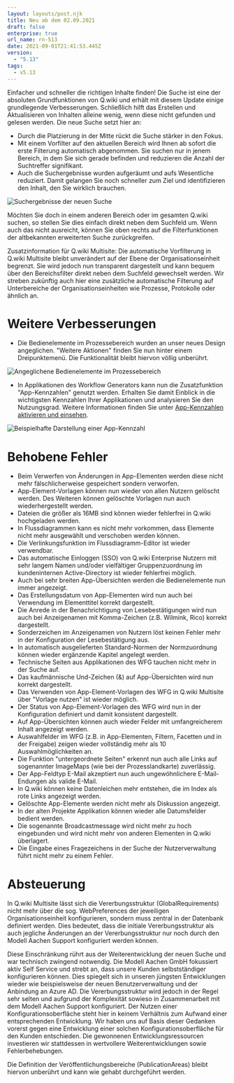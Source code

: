 ```yaml
---
layout: layouts/post.njk
title: Neu ab dem 02.09.2021
draft: false
enterprise: true
url_name: rn-513
date: 2021-09-01T21:41:53.445Z
version:
  - "5.13"
tags:
  - v5.13
---
```

Einfacher und schneller die richtigen Inhalte finden! Die Suche ist eine der absoluten Grundfunktionen von Q.wiki und erhält mit diesem Update einige grundlegende Verbesserungen. Schließlich hilft das Erstellen und Aktualisieren von Inhalten alleine wenig, wenn diese nicht gefunden und gelesen werden. Die neue Suche setzt hier an: 

* Durch die Platzierung in der Mitte rückt die Suche stärker in den Fokus.
* Mit einem Vorfilter auf den aktuellen Bereich wird Ihnen ab sofort die erste Filterung automatisch abgenommen. Sie suchen nur in jenem Bereich, in dem Sie sich gerade befinden und reduzieren die Anzahl der Suchtreffer signifikant.
* Auch die Suchergebnisse wurden aufgeräumt und aufs Wesentliche reduziert. Damit gelangen Sie noch schneller zum Ziel und identifizieren den Inhalt, den Sie wirklich brauchen.

![](/images/suche-releasenotes.png "Suchergebnisse der neuen Suche")

Möchten Sie doch in einem anderen Bereich oder im gesamten Q.wiki suchen, so stellen Sie dies einfach direkt neben dem Suchfeld um. Wenn auch das nicht ausreicht, können Sie oben rechts auf die Filterfunktionen der altbekannten erweiterten Suche zurückgreifen.

Zusatzinformation für Q.wiki Multisite: Die automatische Vorfilterung in Q.wiki Multisite bleibt unverändert auf der Ebene der Organisationseinheit begrenzt. Sie wird jedoch nun transparent dargestellt und kann bequem über den Bereichsfilter direkt neben dem Suchfeld gewechselt werden. Wir streben zukünftig auch hier eine zusätzliche automatische Filterung auf Unterbereiche der Organisationseinheiten wie Prozesse, Protokolle oder ähnlich an.

# Weitere Verbesserungen

* Die Bedienelemente im Prozessebereich wurden an unser neues Design angeglichen. "Weitere Aktionen" finden Sie nun hinter einem Dreipunktemenü. Die Funktionalität bleibt hiervon völlig unberührt.

![](/images/2021-09-01-15_35_15-window.png "Angeglichene Bedienelemente im Prozessebereich")

* In Applikationen des Workflow Generators kann nun die Zusatzfunktion "App-Kennzahlen" genutzt werden. Erhalten Sie damit Einblick in die wichtigsten Kennzahlen Ihrer Applikationen und analysieren Sie den Nutzungsgrad. Weitere Informationen finden Sie unter [App-Kennzahlen aktivieren und einsehen](https://releases.modell-aachen.de/faq/app-metrics.html).

![](/images/app-kennzahlen-anzeige.png "Beispielhafte Darstellung einer App-Kennzahl")

# Behobene Fehler

* Beim Verwerfen von Änderungen in App-Elementen werden diese nicht mehr fälschlicherweise gespeichert sondern verworfen.
* App-Element-Vorlagen können nun wieder von allen Nutzern gelöscht werden. Des Weiteren können gelöschte Vorlagen nun auch wiederhergestellt werden.
* Dateien die größer als 16MB sind können wieder fehlerfrei in Q.wiki hochgeladen werden.
* In Flussdiagrammen kann es nicht mehr vorkommen, dass Elemente nicht mehr ausgewählt und verschoben werden können.
* Die Verlinkungsfunktion im Flussdiagramm-Editor ist wieder verwendbar.
* Das automatische Einloggen (SSO) von Q.wiki Enterprise Nutzern mit sehr langem Namen und/oder vielfältiger Gruppenzuordnung im kundeninternen Active-Directory ist wieder fehlerfrei möglich.
* Auch bei sehr breiten App-Übersichten werden die Bedienelemente nun immer angezeigt.
* Das Erstellungsdatum von App-Elementen wird nun auch bei Verwendung im Elementtitel korrekt dargestellt.
* Die Anrede in der Benachrichtigung von Lesebestätigungen wird nun auch bei Anzeigenamen mit Komma-Zeichen (z.B. Wilmink, Rico) korrekt dargestellt.
* Sonderzeichen im Anzeigenamen von Nutzern löst keinen Fehler mehr in der Konfiguration der Lesebestätigung aus.
* In automatisch ausgelieferten Standard-Normen der Normzuordnung können wieder ergänzende Kapitel angelegt werden.
* Technische Seiten aus Applikationen des WFG tauchen nicht mehr in der Suche auf.
* Das kaufmännische Und-Zeichen (&) auf App-Übersichten wird nun korrekt dargestellt.
* Das Verwenden von App-Element-Vorlagen des WFG in Q.wiki Multisite über "Vorlage nutzen" ist wieder möglich.
* Der Status von App-Element-Vorlagen des WFG wird nun in der Konfiguration definiert und damit konsistent dargestellt.
* Auf App-Übersichten können auch wieder Felder mit umfangreicherem Inhalt angezeigt werden.
* Auswahlfelder im WFG (z.B. in App-Elementen, Filtern, Facetten und in der Freigabe) zeigen wieder vollständig mehr als 10 Auswahlmöglichkeiten an.
* Die Funktion "untergeordnete Seiten" erkennt nun auch alle Links auf sogenannter ImageMaps (wie bei der Prozesslandkarte) zuverlässig.
* Der App-Feldtyp E-Mail akzeptiert nun auch ungewöhnlichere E-Mail-Endungen als valide E-Mail.
* In Q.wiki können keine Datenleichen mehr entstehen, die im Index als rote Links angezeigt werden.
* Gelöschte App-Elemente werden nicht mehr als Diskussion angezeigt.
* In der alten Projekte Applikation können wieder alle Datumsfelder bedient werden.
* Die sogenannte Broadcastmessage wird nicht mehr zu hoch eingebunden und wird nicht mehr von anderen Elementen in Q.wiki überlagert.
* Die Eingabe eines Fragezeichens in der Suche der Nutzerverwaltung führt nicht mehr zu einem Fehler.

# Absteuerung

In Q.wiki Multisite lässt sich die Vererbungsstruktur (GlobalRequirements) nicht mehr über die sog. WebPreferences der jeweiligen Organisationseinheit konfigurieren, sondern muss zentral in der Datenbank definiert werden. Dies bedeutet, dass die initiale Vererbungsstruktur als auch jegliche Änderungen an der Vererbungsstruktur nur noch durch den Modell Aachen Support konfiguriert werden können.

Diese Einschränkung rührt aus der Weiterentwicklung der neuen Suche und war technisch zwingend notwendig. Die Modell Aachen GmbH fokussiert aktiv Self Service und strebt an, dass unsere Kunden selbstständiger konfigurieren können. Dies spiegelt sich in unseren jüngsten Entwicklungen wieder wie beispielsweise der neuen Benutzerverwaltung und der Anbindung an Azure AD. Die Vererbungsstruktur wird jedoch in der Regel sehr selten und aufgrund der Komplexität sowieso in Zusammenarbeit mit dem Modell Aachen Support konfiguriert. Der Nutzen einer Konfigurationsoberfläche steht hier in keinem Verhältnis zum Aufwand einer entsprechenden Entwicklung. Wir haben uns auf Basis dieser Gedanken vorerst gegen eine Entwicklung einer solchen Konfigurationsoberfläche für den Kunden entschieden. Die gewonnenen Entwicklungsressourcen investieren wir stattdessen in wertvollere Weiterentwicklungen sowie Fehlerbehebungen.

Die Definition der Veröffentlichungsbereiche (PublicationAreas) bleibt hiervon unberührt und kann wie gehabt durchgeführt werden.